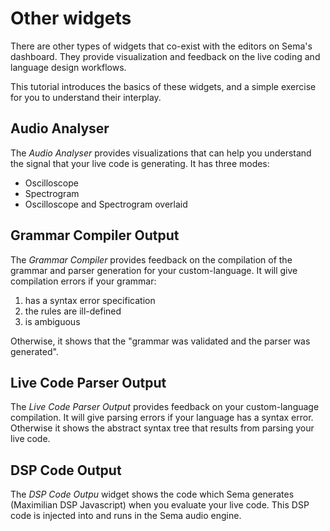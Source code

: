 # Other widgets

There are other types of widgets that co-exist with the editors on Sema's dashboard. They provide visualization and feedback on the live coding and language design workflows.

This tutorial introduces the basics of these widgets, and a simple exercise for you to understand their interplay.

## Audio Analyser

The *Audio Analyser* provides visualizations that can help you understand the signal that your live code is generating. It has three modes: 
* Oscilloscope
* Spectrogram
* Oscilloscope and Spectrogram overlaid

## Grammar Compiler Output

The *Grammar Compiler* provides feedback on the compilation of the grammar and parser generation for your custom-language. It will give compilation errors if your grammar: 
 
1. has a syntax error specification
2. the rules are ill-defined
3. is ambiguous

Otherwise, it shows that the "grammar was validated and the parser was generated".

## Live Code Parser Output

The *Live Code Parser Output* provides feedback on your custom-language compilation. It will give parsing errors if your language has a syntax error. Otherwise it shows the abstract syntax tree that results from parsing your live code.

## DSP Code Output 

The *DSP Code Outpu* widget shows the code which Sema generates (Maximilian DSP Javascript) when you evaluate your live code. This DSP code is injected into and runs in the Sema audio engine.  

<!-- the Maximilian DSP -->

<!-- ## Post-It Window -->

<!-- The *Post-It* widget  -->

<!-- ## Store Inspector

The *Store Inspector* widget  -->